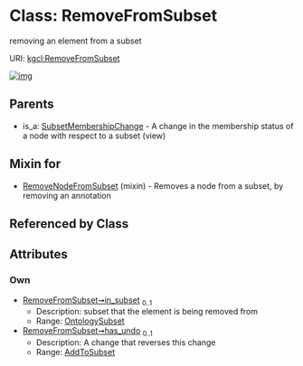 
# Class: RemoveFromSubset


removing an element from a subset

URI: [kgcl:RemoveFromSubset](http://w3id.org/kgcl/RemoveFromSubset)


[![img](https://yuml.me/diagram/nofunky;dir:TB/class/[SubsetMembershipChange],[AddToSubset]<has_undo%200..1-++[RemoveFromSubset],[OntologySubset]<in_subset%200..1-++[RemoveFromSubset],[RemoveNodeFromSubset]uses%20-.->[RemoveFromSubset],[SubsetMembershipChange]^-[RemoveFromSubset],[RemoveNodeFromSubset],[OntologySubset],[AddToSubset])](https://yuml.me/diagram/nofunky;dir:TB/class/[SubsetMembershipChange],[AddToSubset]<has_undo%200..1-++[RemoveFromSubset],[OntologySubset]<in_subset%200..1-++[RemoveFromSubset],[RemoveNodeFromSubset]uses%20-.->[RemoveFromSubset],[SubsetMembershipChange]^-[RemoveFromSubset],[RemoveNodeFromSubset],[OntologySubset],[AddToSubset])

## Parents

 *  is_a: [SubsetMembershipChange](SubsetMembershipChange.md) - A change in the membership status of a node with respect to a subset (view)

## Mixin for

 * [RemoveNodeFromSubset](RemoveNodeFromSubset.md) (mixin)  - Removes a node from a subset, by removing an annotation

## Referenced by Class


## Attributes


### Own

 * [RemoveFromSubset➞in_subset](RemoveFromSubset_in_subset.md)  <sub>0..1</sub>
     * Description: subset that the element is being removed from
     * Range: [OntologySubset](OntologySubset.md)
 * [RemoveFromSubset➞has_undo](RemoveFromSubset_has_undo.md)  <sub>0..1</sub>
     * Description: A change that reverses this change
     * Range: [AddToSubset](AddToSubset.md)
